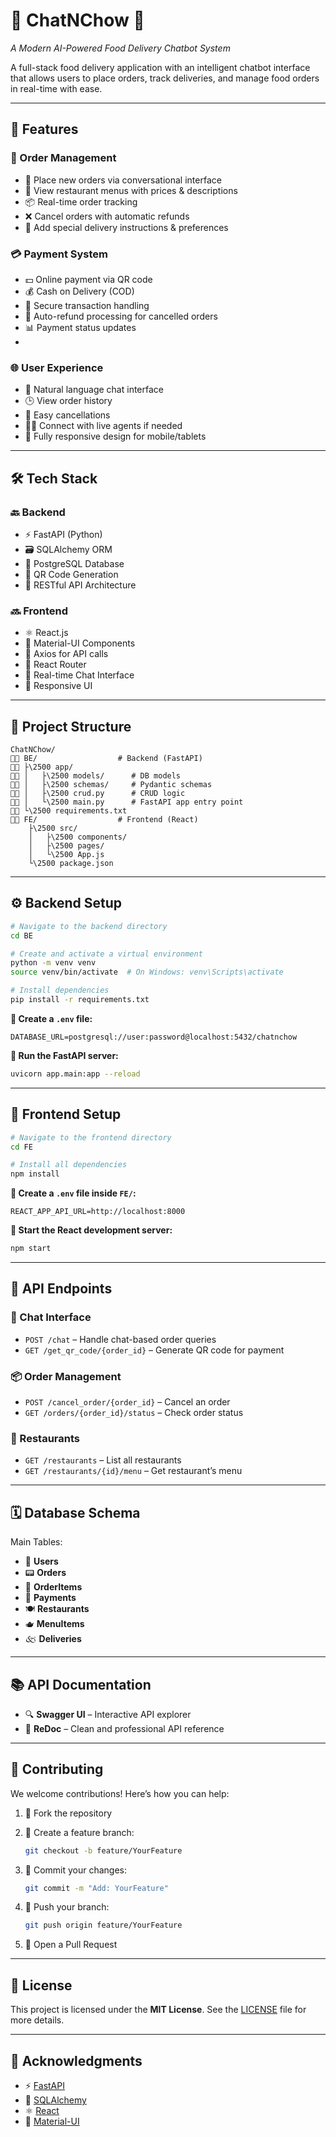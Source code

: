 # 🍔 ChatNChow 💬  
*A Modern AI-Powered Food Delivery Chatbot System*

A full-stack food delivery application with an intelligent chatbot interface that allows users to place orders, track deliveries, and manage food orders in real-time with ease.

---

## 🚀 Features

### 🛒 Order Management
- 🤖 Place new orders via conversational interface
- 📖 View restaurant menus with prices & descriptions
- 📦 Real-time order tracking
- ❌ Cancel orders with automatic refunds
- 📝 Add special delivery instructions & preferences

### 💳 Payment System
- 💵 Online payment via QR code
- 💰 Cash on Delivery (COD)
- 🔐 Secure transaction handling
- 🔄 Auto-refund processing for cancelled orders
- 📊 Payment status updates
- 

### 🌐 User Experience
- 💬 Natural language chat interface
- 🕒 View order history
- 🛑 Easy cancellations
- 🙋‍♀️ Connect with live agents if needed
- 📱 Fully responsive design for mobile/tablets

---

## 🛠️ Tech Stack

### 🔙 Backend
- ⚡ FastAPI (Python)
- 🗃️ SQLAlchemy ORM
- 🐘 PostgreSQL Database
- 🔳 QR Code Generation
- 🔁 RESTful API Architecture

### 🔜 Frontend
- ⚛️ React.js
- 🎨 Material-UI Components
- 🔄 Axios for API calls
- 🧭 React Router
- 🧠 Real-time Chat Interface
- 📱 Responsive UI

---

## 🧽 Project Structure

```
ChatNChow/
💁🏼 BE/                  # Backend (FastAPI)
💁🏼 ├\2500 app/
💁🏼 │   ├\2500 models/      # DB models
💁🏼 │   ├\2500 schemas/     # Pydantic schemas
💁🏼 │   ├\2500 crud.py      # CRUD logic
💁🏼 │   └\2500 main.py      # FastAPI app entry point
💁🏼 └\2500 requirements.txt
💁🏼 FE/                  # Frontend (React)
    ├\2500 src/
    │   ├\2500 components/
    │   ├\2500 pages/
    │   └\2500 App.js
    └\2500 package.json
```

---

## ⚙️ Backend Setup

```bash
# Navigate to the backend directory
cd BE

# Create and activate a virtual environment
python -m venv venv
source venv/bin/activate  # On Windows: venv\Scripts\activate

# Install dependencies
pip install -r requirements.txt
```

**📁 Create a `.env` file:**

```env
DATABASE_URL=postgresql://user:password@localhost:5432/chatnchow
```

**🚀 Run the FastAPI server:**

```bash
uvicorn app.main:app --reload
```

---

## 🎨 Frontend Setup

```bash
# Navigate to the frontend directory
cd FE

# Install all dependencies
npm install
```

**📁 Create a `.env` file inside `FE/`:**

```env
REACT_APP_API_URL=http://localhost:8000
```

**🚀 Start the React development server:**

```bash
npm start
```

---

## 📱 API Endpoints

### 💬 Chat Interface

* `POST /chat` – Handle chat-based order queries
* `GET /get_qr_code/{order_id}` – Generate QR code for payment

### 📦 Order Management

* `POST /cancel_order/{order_id}` – Cancel an order
* `GET /orders/{order_id}/status` – Check order status

### 🍴 Restaurants

* `GET /restaurants` – List all restaurants
* `GET /restaurants/{id}/menu` – Get restaurant’s menu

---

## 🗓️ Database Schema

Main Tables:

* 🧑 **Users**
* 📟 **Orders**
* 🍱 **OrderItems**
* 💸 **Payments**
* 🍽️ **Restaurants**
* 🫖 **MenuItems**
* 🙵️ **Deliveries**

---

## 📚 API Documentation

* 🔍 **Swagger UI** – Interactive API explorer
* 📘 **ReDoc** – Clean and professional API reference

---

## 🤝 Contributing

We welcome contributions! Here’s how you can help:

1. 🍴 Fork the repository
2. 🌿 Create a feature branch:

   ```bash
   git checkout -b feature/YourFeature
   ```
3. 📀 Commit your changes:

   ```bash
   git commit -m "Add: YourFeature"
   ```
4. 🚀 Push your branch:

   ```bash
   git push origin feature/YourFeature
   ```
5. 📩 Open a Pull Request

---

## 📄 License

This project is licensed under the **MIT License**.
See the [LICENSE](./LICENSE) file for more details.

---

## 🙏 Acknowledgments

* ⚡ [FastAPI](https://fastapi.tiangolo.com/)
* 🧠 [SQLAlchemy](https://www.sqlalchemy.org/)
* ⚛️ [React](https://reactjs.org/)
* 🎨 [Material-UI](https://mui.com/)

